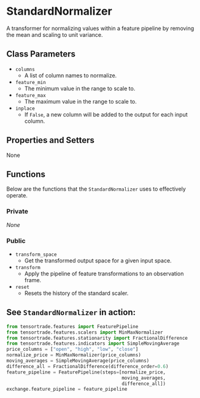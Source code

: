 # StandardNormalizer

A transformer for normalizing values within a feature pipeline by removing the mean and scaling to unit variance.

## Class Parameters


* `columns` 
  * A list of column names to normalize.
* `feature_min`
  * The minimum value in the range to scale to.
* `feature_max`
  * The maximum value in the range to scale to.
* `inplace`
  * If `False`, a new column will be added to the output for each input column.

## Properties and Setters

None

## Functions

Below are the functions that the `StandardNormalizer` uses to effectively operate.

### Private

*None*

### Public

* `transform_space`
  * Get the transformed output space for a given input space.
* `transform`
  * Apply the pipeline of feature transformations to an observation frame.
* `reset`
  * Resets the history of the standard scaler.


## See **`StandardNormalizer`** in action:

```py
from tensortrade.features import FeaturePipeline
from tensortrade.features.scalers import MinMaxNormalizer
from tensortrade.features.stationarity import FractionalDifference
from tensortrade.features.indicators import SimpleMovingAverage
price_columns = ["open", "high", "low", "close"]
normalize_price = MinMaxNormalizer(price_columns)
moving_averages = SimpleMovingAverage(price_columns)
difference_all = FractionalDifference(difference_order=0.6)
feature_pipeline = FeaturePipeline(steps=[normalize_price,
                                          moving_averages,
                                          difference_all])
exchange.feature_pipeline = feature_pipeline
```